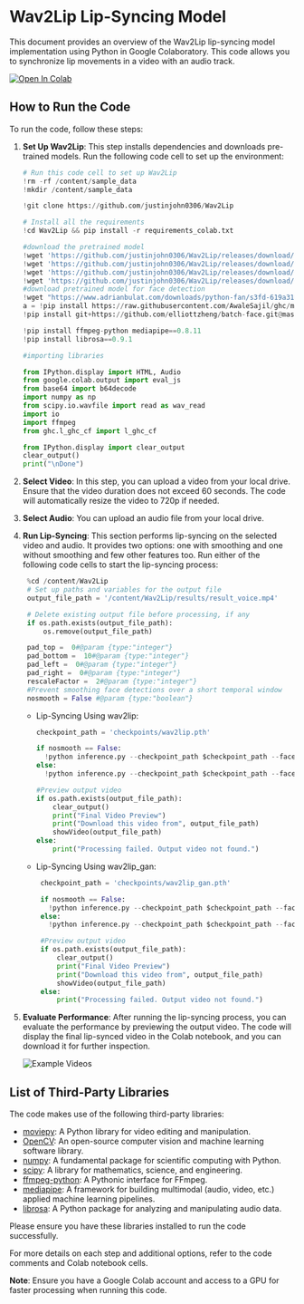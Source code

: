 # Wav2Lip Lip-Syncing Model

This document provides an overview of the Wav2Lip lip-syncing model implementation using Python in Google Colaboratory. This code allows you to synchronize lip movements in a video with an audio track.

[![Open In Colab](https://colab.research.google.com/assets/colab-badge.svg)](https://colab.research.google.com/drive/1xC6fub2FsFl2SGUaOnXoAvhqyrW_vOjA?usp=sharing)

## How to Run the Code

To run the code, follow these steps:

1. **Set Up Wav2Lip**: This step installs dependencies and downloads pre-trained models. Run the following code cell to set up the environment:

    ```python
    # Run this code cell to set up Wav2Lip
    !rm -rf /content/sample_data
    !mkdir /content/sample_data

    !git clone https://github.com/justinjohn0306/Wav2Lip

    # Install all the requirements
    !cd Wav2Lip && pip install -r requirements_colab.txt

    #download the pretrained model
    !wget 'https://github.com/justinjohn0306/Wav2Lip/releases/download/models/wav2lip.pth' -O 'checkpoints/wav2lip.pth'
    !wget 'https://github.com/justinjohn0306/Wav2Lip/releases/download/models/wav2lip_gan.pth' -O 'checkpoints/wav2lip_gan.pth'
    !wget 'https://github.com/justinjohn0306/Wav2Lip/releases/download/models/resnet50.pth' -O 'checkpoints/resnet50.pth'
    !wget 'https://github.com/justinjohn0306/Wav2Lip/releases/download/models/mobilenet.pth' -O 'checkpoints/mobilenet.pth'
    #download pretrained model for face detection
    !wget "https://www.adrianbulat.com/downloads/python-fan/s3fd-619a316812.pth" -O "Wav2Lip/face_detection/detection/sfd/s3fd.pth"
    a = !pip install https://raw.githubusercontent.com/AwaleSajil/ghc/master/ghc-1.0-py3-none-any.whl
    !pip install git+https://github.com/elliottzheng/batch-face.git@master

    !pip install ffmpeg-python mediapipe==0.8.11
    !pip install librosa==0.9.1

    #importing libraries

    from IPython.display import HTML, Audio
    from google.colab.output import eval_js
    from base64 import b64decode
    import numpy as np
    from scipy.io.wavfile import read as wav_read
    import io
    import ffmpeg
    from ghc.l_ghc_cf import l_ghc_cf

    from IPython.display import clear_output
    clear_output()
    print("\nDone")
    ```
   
2. **Select Video**: In this step, you can upload a video from your local drive. Ensure that the video duration does not exceed 60 seconds. The code will automatically resize the video to 720p if needed.

3. **Select Audio**: You can  upload an audio file from your local drive.

4. **Run Lip-Syncing**: This section performs lip-syncing on the selected video and audio. It provides two options: one with smoothing and one without smoothing and few other features too. Run either of the following code cells to start the lip-syncing process:
   
   ```python
    %cd /content/Wav2Lip
    # Set up paths and variables for the output file
    output_file_path = '/content/Wav2Lip/results/result_voice.mp4'

    # Delete existing output file before processing, if any
    if os.path.exists(output_file_path):
        os.remove(output_file_path)

    pad_top =  0#@param {type:"integer"}
    pad_bottom =  10#@param {type:"integer"}
    pad_left =  0#@param {type:"integer"}
    pad_right =  0#@param {type:"integer"}
    rescaleFactor =  2#@param {type:"integer"}
    #Prevent smoothing face detections over a short temporal window
    nosmooth = False #@param {type:"boolean"}
   ```

    - Lip-Syncing Using wav2lip:
    
        ```python
        checkpoint_path = 'checkpoints/wav2lip.pth'

        if nosmooth == False:
          !python inference.py --checkpoint_path $checkpoint_path --face "../input_video.mp4" --audio "../input_audio.wav" --pads $pad_top $pad_bottom $pad_left $pad_right --resize_factor $rescaleFactor
        else:
          !python inference.py --checkpoint_path $checkpoint_path --face "../input_video.mp4" --audio "../input_audio.wav" --pads $pad_top $pad_bottom $pad_left $pad_right --resize_factor $rescaleFactor --nosmooth

        #Preview output video
        if os.path.exists(output_file_path):
            clear_output()
            print("Final Video Preview")
            print("Download this video from", output_file_path)
            showVideo(output_file_path)
        else:
            print("Processing failed. Output video not found.")
        ```

    - Lip-Syncing Using wav2lip_gan:
    
       ```python
        checkpoint_path = 'checkpoints/wav2lip_gan.pth'

        if nosmooth == False:
          !python inference.py --checkpoint_path $checkpoint_path --face "../input_video.mp4" --audio "../input_audio.wav" --pads $pad_top $pad_bottom $pad_left $pad_right --resize_factor $rescaleFactor
        else:
          !python inference.py --checkpoint_path $checkpoint_path --face "../input_video.mp4" --audio "../input_audio.wav" --pads $pad_top $pad_bottom $pad_left $pad_right --resize_factor $rescaleFactor --nosmooth

        #Preview output video
        if os.path.exists(output_file_path):
            clear_output()
            print("Final Video Preview")
            print("Download this video from", output_file_path)
            showVideo(output_file_path)
        else:
            print("Processing failed. Output video not found.")
        ```

5. **Evaluate Performance**: After running the lip-syncing process, you can evaluate the performance by previewing the output video. The code will display the final lip-synced video in the Colab notebook, and you can download it for further inspection.
   
   ![Example Videos](https://drive.google.com/drive/folders/1P_TUmE-1SV8uSMVaHQQ89Ue-Nx4z46zN?usp=sharing)

## List of Third-Party Libraries

The code makes use of the following third-party libraries:

- [moviepy](https://zulko.github.io/moviepy/): A Python library for video editing and manipulation.
- [OpenCV](https://opencv.org/): An open-source computer vision and machine learning software library.
- [numpy](https://numpy.org/): A fundamental package for scientific computing with Python.
- [scipy](https://www.scipy.org/): A library for mathematics, science, and engineering.
- [ffmpeg-python](https://github.com/kkroening/ffmpeg-python): A Pythonic interface for FFmpeg.
- [mediapipe](https://mediapipe.dev/): A framework for building multimodal (audio, video, etc.) applied machine learning pipelines.
- [librosa](https://librosa.org/doc/main/index.html): A Python package for analyzing and manipulating audio data.

Please ensure you have these libraries installed to run the code successfully.

For more details on each step and additional options, refer to the code comments and Colab notebook cells.

**Note**: Ensure you have a Google Colab account and access to a GPU for faster processing when running this code.

